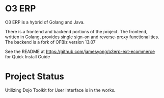 O3 ERP
======
O3 ERP is a hybrid of Golang and Java.

There is a frontend and backend portions of the project. The frontend, written in Golang, provides 
single sign-on and reverse-proxy functionalities. The backend is a fork of OFBiz version 13.07

See the README at https://github.com/jamesyong/o3erp-ext-ecommerce for Quick Install Guide

Project Status
==============
Utilizing Dojo Toolkit for User Interface is in the works. 
